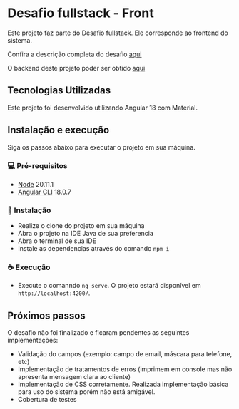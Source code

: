 # Desafio fullstack - Front

Este projeto faz parte do Desafio fullstack. Ele corresponde ao frontend do sistema.

Confira a descrição completa do desafio  [aqui](https://github.com/SeniorSA/inovacao/blob/main/desafio-fullstack.md)

O backend deste projeto poder ser obtido  [aqui](https://github.com/sb2901/desafio-fullstack-back)

## Tecnologias Utilizadas
Este projeto foi desenvolvido utilizando Angular 18 com Material.

## Instalação e execução
Siga os passos abaixo para executar o projeto em sua máquina.

 ### 💻 Pré-requisitos
 - [Node](https://nodejs.org/pt/blog/release/v20.11.1) 20.11.1
 - [Angular CLI](https://github.com/angular/angular-cli) 18.0.7

 ### 🚀 Instalação
 - Realize o clone do projeto em sua máquina
 - Abra o projeto na IDE Java de sua preferencia
 - Abra o terminal de sua IDE
 - Instale as dependencias através do comando `npm i`
 
 ### ☕ Execução
 - Execute o comanndo `ng serve`. O projeto estará disponível em  `http://localhost:4200/`. 

## Próximos passos
O desafio não foi finalizado e ficaram pendentes as seguintes implementações:
- Validação do campos (exemplo: campo de email, máscara para telefone, etc)
- Implementação de tratamentos de erros (imprimem em console mas não apresenta mensagem clara ao cliente)
- Implementação de CSS corretamente. Realizada implementação básica para uso do sistema porém não está amigável.
- Cobertura de testes

